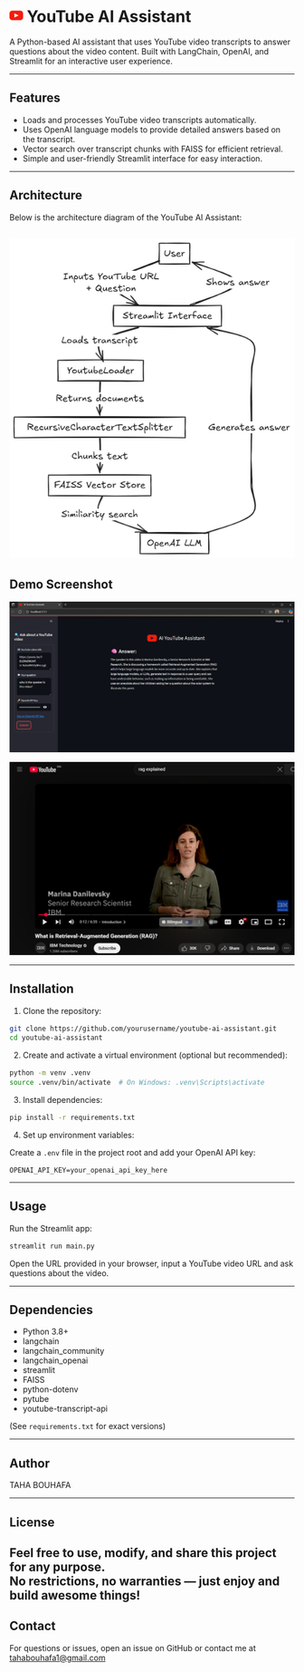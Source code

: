 



# <img src="static/youtube.svg" width="24" height="24" alt="YouTube logo" /> YouTube AI Assistant

A Python-based AI assistant that uses YouTube video transcripts to answer questions about the video content. Built with LangChain, OpenAI, and Streamlit for an interactive user experience.

---

## Features

- Loads and processes YouTube video transcripts automatically.
- Uses OpenAI language models to provide detailed answers based on the transcript.
- Vector search over transcript chunks with FAISS for efficient retrieval.
- Simple and user-friendly Streamlit interface for easy interaction.

---
## Architecture

Below is the architecture diagram of the YouTube AI Assistant:

![Architecture Diagram](assets/img_1.png)
---
## Demo Screenshot

![Streamlit App Screenshot](assets/img.png)

![Streamlit App Screenshot](assets/img_2.png)

---

## Installation

1. Clone the repository:

```bash
git clone https://github.com/yourusername/youtube-ai-assistant.git
cd youtube-ai-assistant
````

2. Create and activate a virtual environment (optional but recommended):

```bash
python -m venv .venv
source .venv/bin/activate  # On Windows: .venv\Scripts\activate
```

3. Install dependencies:

```bash
pip install -r requirements.txt
```

4. Set up environment variables:

Create a `.env` file in the project root and add your OpenAI API key:

```
OPENAI_API_KEY=your_openai_api_key_here
```

---

## Usage

Run the Streamlit app:

```bash
streamlit run main.py
```

Open the URL provided in your browser, input a YouTube video URL and ask questions about the video.

---

## Dependencies

* Python 3.8+
* langchain
* langchain\_community
* langchain\_openai
* streamlit
* FAISS
* python-dotenv
* pytube
* youtube-transcript-api

(See `requirements.txt` for exact versions)

---

## Author

TAHA BOUHAFA

---

## License


Feel free to use, modify, and share this project for any purpose.  
No restrictions, no warranties — just enjoy and build awesome things!  
---

## Contact

For questions or issues, open an issue on GitHub or contact me at [tahabouhafa1@gmail.com](mailto:tahabouhafa1@gmail.com)



